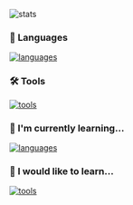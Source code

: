 ![stats](https://github-readme-stats.vercel.app/api/top-langs/?username=luucas7&layout=compact&theme=dark)

### 🔧 Languages
[![languages](https://skillicons.dev/icons?i=python,react,java,php,bash,c,ts,js,html,css,sass)](https://skillicons.dev)

### 🛠️ Tools
[![tools](https://skillicons.dev/icons?i=vscode,mysql,github,vite,nodejs,mongo,mui,figma,eclipse,express,maven,debian,androidstudio,bootstrap,docker,tailwind,postman)](https://skillicons.dev)

### 🌱 I'm currently learning...
[![languages](https://skillicons.dev/icons?i=next,flask,nginx)](https://skillicons.dev)

### 🔭 I would like to learn...
[![tools](https://skillicons.dev/icons?i=azure,flutter,unity,firebase,aws,elasticsearch,redis,dotnet,go,rust,githubactions)](https://skillicons.dev)
